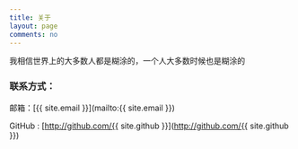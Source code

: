 ```yaml
---
title: 关于
layout: page
comments: no
---
```


我相信世界上的大多数人都是糊涂的，一个人大多数时候也是糊涂的

### 联系方式：

邮箱：[{{ site.email }}](mailto:{{ site.email }})

GitHub : [http://github.com/{{ site.github }}](http://github.com/{{ site.github }})


